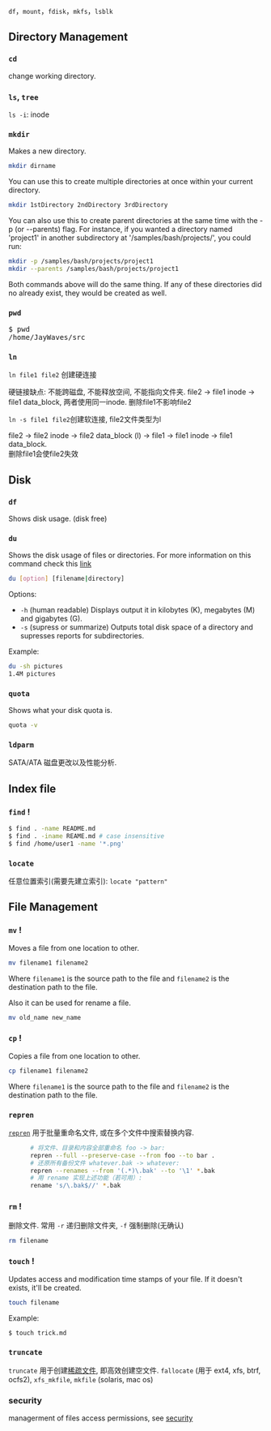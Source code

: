 `df`，`mount`，`fdisk`，`mkfs`，`lsblk`

## Directory Management

### `cd`

change working directory.

### `ls`, `tree`

`ls -i`: inode

### `mkdir`

Makes a new directory.  

```bash
mkdir dirname
```

You can use this to create multiple directories at once within your current directory.

```bash
mkdir 1stDirectory 2ndDirectory 3rdDirectory
```

You can also use this to create parent directories at the same time with the -p (or --parents) flag. For instance, if you wanted a directory named 'project1' in another subdirectory at '/samples/bash/projects/', you could run:

```bash
mkdir -p /samples/bash/projects/project1
mkdir --parents /samples/bash/projects/project1
```

Both commands above will do the same thing.
If any of these directories did no already exist, they would be created as well.

### `pwd`

<pre>
$ pwd
/home/JayWaves/src
</pre>

### `ln`

`ln file1 file2` 创建硬连接  

硬链接缺点: 不能跨磁盘, 不能释放空间, 不能指向文件夹.
file2 -> file1 inode -> file1 data_block, 两者使用同一inode. 删除file1不影响file2

`ln -s file1 file2`创建软连接, file2文件类型为l

file2 -> file2 inode -> file2 data_block (l) -> file1 -> file1 inode -> file1 data_block.   
删除file1会使file2失效

## Disk

### `df`

Shows disk usage. (disk free)

### `du`

Shows the disk usage of files or directories. For more information on this command check this [link](http://www.linfo.org/du.html)

```bash
du [option] [filename|directory]
```

Options:

- `-h` (human readable) Displays output it in kilobytes (K), megabytes (M) and gigabytes (G).
- `-s` (supress or summarize) Outputs total disk space of a directory and supresses reports for subdirectories. 

Example:

```bash
du -sh pictures
1.4M pictures
```

### `quota`

Shows what your disk quota is.  

```bash
quota -v
```

### `ldparm`

SATA/ATA 磁盘更改以及性能分析.

## Index file

### `find` !

```bash
$ find . -name README.md
$ find . -iname REAME.md # case insensitive
$ find /home/user1 -name '*.png'
```

### `locate`

任意位置索引(需要先建立索引): `locate "pattern"`

## File Management

### `mv` !

Moves a file from one location to other.  

```bash
mv filename1 filename2
```

Where `filename1` is the source path to the file and `filename2` is the destination path to the file.

Also it can be used for rename a file.

```bash
mv old_name new_name
```

### `cp` !

Copies a file from one location to other.  

```bash
cp filename1 filename2
```

Where `filename1` is the source path to the file and `filename2` is the destination path to the file.

### `repren`

[`repren`](https://github.com/jlevy/repren) 用于批量重命名文件, 或在多个文件中搜索替换内容.

```sh
      # 将文件、目录和内容全部重命名 foo -> bar:
      repren --full --preserve-case --from foo --to bar .
      # 还原所有备份文件 whatever.bak -> whatever:
      repren --renames --from '(.*)\.bak' --to '\1' *.bak
      # 用 rename 实现上述功能（若可用）:
      rename 's/\.bak$//' *.bak
```

### `rm` !

删除文件. 常用 `-r` 递归删除文件夹, `-f` 强制删除(无确认)

```bash
rm filename
```

### `touch` !

Updates access and modification time stamps of your file. If it doesn't exists, it'll be created.

```bash
touch filename
```

Example:

```bash
$ touch trick.md
```

### `truncate`

`truncate` 用于创建[稀疏文件](https://zh.wikipedia.org/wiki/稀疏文件), 即高效创建空文件. `fallocate` (用于 ext4, xfs, btrf, ocfs2), `xfs_mkfile`, `mkfile` (solaris, mac os)

### security

managerment of files access permissions, see [security](security.md)